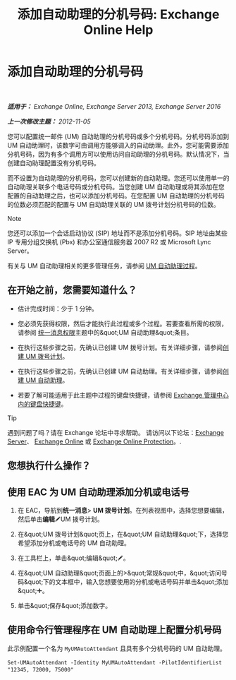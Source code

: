 ﻿---
title: '添加自动助理的分机号码: Exchange Online Help'
TOCTitle: 添加自动助理的分机号码
ms:assetid: f2bd62ba-1e01-4cb7-862c-c750752e20e0
ms:mtpsurl: https://technet.microsoft.com/zh-cn/library/Bb232200(v=EXCHG.150)
ms:contentKeyID: 50491972
ms.date: 05/23/2018
mtps_version: v=EXCHG.150
ms.translationtype: MT
---

# 添加自动助理的分机号码

 

_**适用于：** Exchange Online, Exchange Server 2013, Exchange Server 2016_

_**上一次修改主题：** 2012-11-05_

您可以配置统一邮件 (UM) 自动助理的分机号码或多个分机号码。分机号码添加到 UM 自动助理时，该数字可由调用方能够调入的自动助理。此外，您可能需要添加分机号码，因为有多个调用方可以使用访问自动助理的分机号码。默认情况下，当创建自动助理配置没有分机号码。

而不设置为自动助理的分机号码，您可以创建新的自动助理。您还可以使用单一的自动助理关联多个电话号码或分机号码。当您创建 UM 自动助理或将其添加在您配置的自动助理之后，也可以添加分机号码。在您配置 UM 自动助理的分机号码的位数必须匹配的配置与 UM 自动助理关联的 UM 拨号计划分机号码的位数。

> [!NOTE]  
> 您还可以添加一个会话启动协议 (SIP) 地址而不是添加分机号码。SIP 地址由某些 IP 专用分组交换机 (Pbx) 和办公室通信服务器 2007 R2 或 Microsoft Lync Server。


有关与 UM 自动助理相关的更多管理任务，请参阅 [UM 自动助理过程](um-auto-attendant-procedures-exchange-2013-help.md)。

## 在开始之前，您需要知道什么？

  - 估计完成时间：少于 1 分钟。

  - 您必须先获得权限，然后才能执行此过程或多个过程。若要查看所需的权限，请参阅 [统一消息权限](unified-messaging-permissions-exchange-2013-help.md)主题中的\&quot;UM 自动助理\&quot;条目。

  - 在执行这些步骤之前，先确认已创建 UM 拨号计划。有关详细步骤，请参阅[创建 UM 拨号计划](create-a-um-dial-plan-exchange-2013-help.md)。

  - 在执行这些步骤之前，先确认已创建 UM 自动助理。有关详细步骤，请参阅[创建 UM 自动助理](create-a-um-auto-attendant-exchange-2013-help.md)。

  - 若要了解可能适用于此主题中过程的键盘快捷键，请参阅 [Exchange 管理中心内的键盘快捷键](keyboard-shortcuts-in-the-exchange-admin-center-exchange-online-protection-help.md)。

> [!TIP]  
> 遇到问题了吗？请在 Exchange 论坛中寻求帮助。 请访问以下论坛：<a href="https://go.microsoft.com/fwlink/p/?linkid=60612">Exchange Server</a>、 <a href="https://go.microsoft.com/fwlink/p/?linkid=267542">Exchange Online</a> 或 <a href="https://go.microsoft.com/fwlink/p/?linkid=285351">Exchange Online Protection</a>。.


## 您想执行什么操作？

## 使用 EAC 为 UM 自动助理添加分机或电话号

1.  在 EAC，导航到**统一消息**\> **UM 拨号计划**。在列表视图中，选择您想要编辑，然后单击**编辑**![编辑图标](images/Bb124582.6f53ccb2-1f13-4c02-bea0-30690e6ea71d(EXCHG.150).gif "编辑图标")UM 拨号计划。

2.  在\&quot;UM 拨号计划\&quot;页上，在\&quot;UM 自动助理\&quot;下，选择您希望添加分机或电话号的 UM 自动助理。

3.  在工具栏上，单击\&quot;编辑\&quot;![编辑图标](images/Bb124582.6f53ccb2-1f13-4c02-bea0-30690e6ea71d(EXCHG.150).gif "编辑图标")。

4.  在\&quot;UM 自动助理\&quot;页面上的\>\&quot;常规\&quot;中，\&quot;访问号码\&quot;下的文本框中，输入您想要使用的分机或电话号码并单击\&quot;添加\&quot;![添加图标](images/JJ218640.c1e75329-d6d7-4073-a27d-498590bbb558(EXCHG.150).gif "添加图标")。

5.  单击\&quot;保存\&quot;添加数字。

## 使用命令行管理程序在 UM 自动助理上配置分机号码

此示例配置一个名为 `MyUMAutoAttendant` 且具有多个分机号码的 UM 自动助理。

    Set-UMAutoAttendant -Identity MyUMAutoAttendant -PilotIdentifierList "12345, 72000, 75000"

